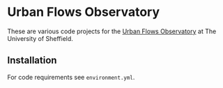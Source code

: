 # Urban Flows Observatory

These are various code projects for the [Urban Flows Observatory](https://urbanflows.ac.uk/) at The University of Sheffield.

## Installation

For code requirements see `environment.yml`.

